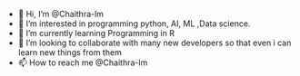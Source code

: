 - 👋 Hi, I’m @Chaithra-lm
- 👀 I’m interested in programming python, AI, ML ,Data science.
- 🌱 I’m currently learning Programming in R
- 💞️ I’m looking to collaborate with many new developers so that even i can learn new things from them
- 📫 How to reach me @Chaithra-lm

<!---
Chaithra-lm/Chaithra-lm is a ✨ special ✨ repository because its `README.md` (this file) appears on your GitHub profile.
You can click the Preview link to take a look at your changes.
--->
